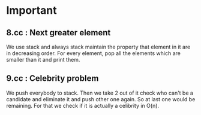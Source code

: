 # Important

## 8.cc : Next greater element

We use stack and always stack maintain the property that element in it
are in decreasing order. For every element, pop all the elements which are
smaller than it and print them.

## 9.cc : Celebrity problem

We push everybody to stack. Then we take 2 out of it check who can't be
a candidate and eliminate it and push other one again. So at last one would
be remaining. For that we check if it is actually a celibrity in O(n).
